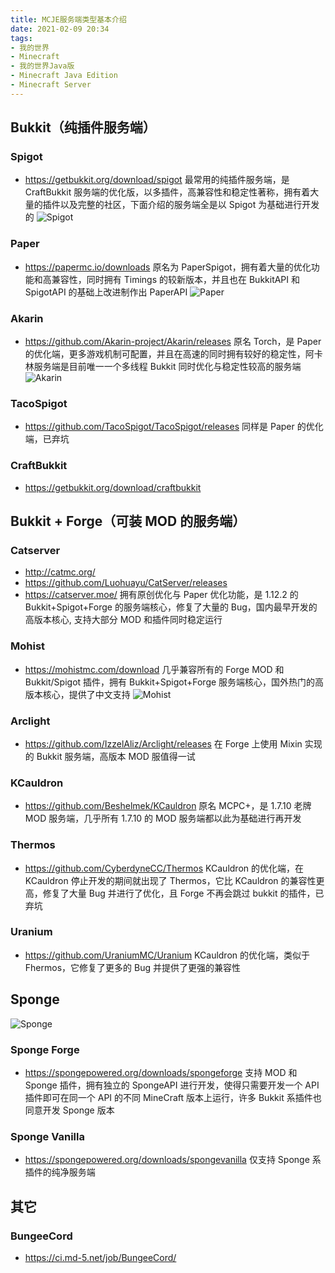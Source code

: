 ```yaml
---
title: MCJE服务端类型基本介绍
date: 2021-02-09 20:34
tags:
- 我的世界
- Minecraft
- 我的世界Java版
- Minecraft Java Edition
- Minecraft Server
---
```


## Bukkit（纯插件服务端）
### Spigot
- https://getbukkit.org/download/spigot
最常用的纯插件服务端，是 CraftBukkit 服务端的优化版，以多插件，高兼容性和稳定性著称，拥有着大量的插件以及完整的社区，下面介绍的服务端全是以 Spigot 为基础进行开发的
![Spigot](http://cdn.xyz8848.com/img/blog/2/1.png)

### Paper
- https://papermc.io/downloads
原名为 PaperSpigot，拥有着大量的优化功能和高兼容性，同时拥有 Timings 的较新版本，并且也在 BukkitAPI 和 SpigotAPI 的基础上改进制作出 PaperAPI
![Paper](http://cdn.xyz8848.com/img/blog/2/2.png)

### Akarin
- https://github.com/Akarin-project/Akarin/releases
原名 Torch，是 Paper 的优化端，更多游戏机制可配置，并且在高速的同时拥有较好的稳定性，阿卡林服务端是目前唯一一个多线程 Bukkit 同时优化与稳定性较高的服务端
![Akarin](http://cdn.xyz8848.com/img/blog/2/3.png)

### TacoSpigot
- https://github.com/TacoSpigot/TacoSpigot/releases
同样是 Paper 的优化端，已弃坑

### CraftBukkit
- https://getbukkit.org/download/craftbukkit

## Bukkit + Forge（可装 MOD 的服务端）
### Catserver
- http://catmc.org/
- https://github.com/Luohuayu/CatServer/releases
- https://catserver.moe/
拥有原创优化与 Paper 优化功能，是 1.12.2 的 Bukkit+Spigot+Forge 的服务端核心，修复了大量的 Bug，国内最早开发的高版本核心, 支持大部分 MOD 和插件同时稳定运行

### Mohist
- https://mohistmc.com/download
几乎兼容所有的 Forge MOD 和 Bukkit/Spigot 插件，拥有 Bukkit+Spigot+Forge 服务端核心，国外热门的高版本核心，提供了中文支持
![Mohist](http://cdn.xyz8848.com/img/blog/2/4.png)

### Arclight
- https://github.com/IzzelAliz/Arclight/releases
在 Forge 上使用 Mixin 实现的 Bukkit 服务端，高版本 MOD 服值得一试

### KCauldron
- https://github.com/Beshelmek/KCauldron
原名 MCPC+，是 1.7.10 老牌 MOD 服务端，几乎所有 1.7.10 的 MOD 服务端都以此为基础进行再开发

### Thermos
- https://github.com/CyberdyneCC/Thermos
KCauldron 的优化端，在 KCauldron 停止开发的期间就出现了 Thermos，它比 KCauldron 的兼容性更高，修复了大量 Bug 并进行了优化，且 Forge 不再会跳过 bukkit 的插件，已弃坑

### Uranium
- https://github.com/UraniumMC/Uranium
KCauldron 的优化端，类似于 Fhermos，它修复了更多的 Bug 并提供了更强的兼容性

## Sponge
![Sponge](http://cdn.xyz8848.com/img/blog/2/5.png)

### Sponge Forge
- https://spongepowered.org/downloads/spongeforge
支持 MOD 和 Sponge 插件，拥有独立的 SpongeAPI 进行开发，使得只需要开发一个 API 插件即可在同一个 API 的不同 MineCraft 版本上运行，许多 Bukkit 系插件也同意开发 Sponge 版本

### Sponge Vanilla
- https://spongepowered.org/downloads/spongevanilla
仅支持 Sponge 系插件的纯净服务端

## 其它
### BungeeCord
- https://ci.md-5.net/job/BungeeCord/

<script src="https://giscus.app/client.js"
        data-repo="XyzComments/blog.xyz8848.com"
        data-repo-id="R_kgDOHq8Hag"
        data-category="Comments"
        data-category-id="DIC_kwDOHq8Has4CQRHf"
        data-mapping="pathname"
        data-reactions-enabled="1"
        data-emit-metadata="0"
        data-input-position="top"
        data-theme="light"
        data-lang="zh-CN"
        crossorigin="anonymous"
        async>
</script>
